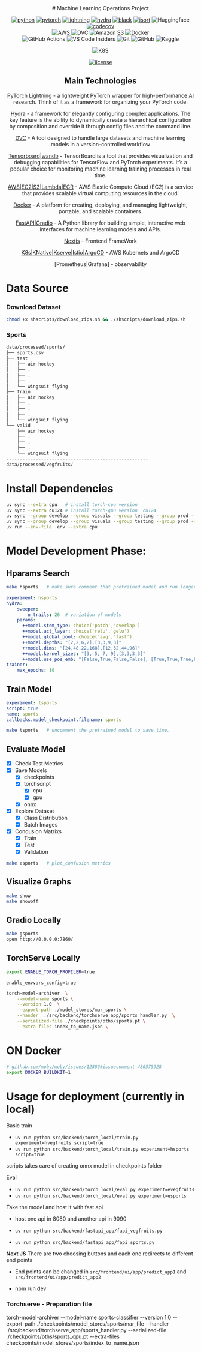 
<div align="center">
# Machine Learning Operations Project

[![python](https://img.shields.io/badge/-Python_3.8_%7C_3.9_%7C_3.10-blue?logo=python&logoColor=white)](https://github.com/pre-commit/pre-commit)
[![pytorch](https://img.shields.io/badge/PyTorch_2.0+-ee4c2c?logo=pytorch&logoColor=white)](https://pytorch.org/get-started/locally/)
[![lightning](https://img.shields.io/badge/-Lightning_2.0+-792ee5?logo=pytorchlightning&logoColor=white)](https://pytorchlightning.ai/)
[![hydra](https://img.shields.io/badge/Config-Hydra_1.3-89b8cd)](https://hydra.cc/)
[![black](https://img.shields.io/badge/Code%20Style-Black-black.svg?labelColor=gray)](https://black.readthedocs.io/en/stable/)
[![isort](https://img.shields.io/badge/%20imports-isort-%231674b1?style=flat&labelColor=ef8336)](https://pycqa.github.io/isort/) 
![Huggingface](https://img.shields.io/badge/-HuggingFace-FDEE21?style=for-the-badge&logo=HuggingFace&logoColor=black)  <br>
[![codecov](https://codecov.io/gh/ashleve/lightning-hydra-template/branch/main/graph/badge.svg)](https://codecov.io/gh/ashleve/lightning-hydra-template)  <br>
![AWS](https://img.shields.io/badge/AWS-%23FF9900.svg?style=for-the-badge&logo=amazon-aws&logoColor=white)
![DVC](https://img.shields.io/badge/DVC-945DD6?style=for-the-badge&logo=dvc&logoColor=white)
![Amazon S3](https://img.shields.io/badge/Amazon%20S3-FF9900?style=for-the-badge&logo=amazons3&logoColor=white)
![Docker](https://img.shields.io/badge/docker-%230db7ed.svg?style=for-the-badge&logo=docker&logoColor=white) <br>
![GitHub Actions](https://img.shields.io/badge/github%20actions-%232671E5.svg?style=for-the-badge&logo=githubactions&logoColor=white)
![VS Code Insiders](https://img.shields.io/badge/VS%20Code%20Insiders-35b393.svg?style=for-the-badge&logo=visual-studio-code&logoColor=white)
![Git](https://img.shields.io/badge/git-%23F05033.svg?style=for-the-badge&logo=git&logoColor=white)
![GitHub](https://img.shields.io/badge/github-%23121011.svg?style=for-the-badge&logo=github&logoColor=white)
![Kaggle](https://img.shields.io/badge/Kaggle-035a7d?style=for-the-badge&logo=kaggle&logoColor=white) <br>

![K8S]() <br>

[![license](https://img.shields.io/badge/License-MIT-green.svg?labelColor=gray)](https://github.com/ashleve/lightning-hydra-template#license)


## Main Technologies

[PyTorch Lightning](https://github.com/PyTorchLightning/pytorch-lightning) - a lightweight PyTorch wrapper for high-performance AI research. Think of it as a framework for organizing your PyTorch code.

[Hydra](https://github.com/facebookresearch/hydra) - a framework for elegantly configuring complex applications. The key feature is the ability to dynamically create a hierarchical configuration by composition and override it through config files and the command line.

[DVC](https://dvc.org/) - A tool designed to handle large datasets and machine learning models in a version-controlled workflow

[Tensorboard|wandb](https://www.tensorflow.org/tensorboard) - TensorBoard is a tool that provides visualization and debugging capabilities for TensorFlow and PyTorch experiments. It’s a popular choice for monitoring machine learning training processes in real time.

[AWS|EC2|S3|Lambda|ECR](https://aws.amazon.com/ec2/) - AWS Elastic Compute Cloud (EC2) is a service that provides scalable virtual computing resources in the cloud.

[Docker](https://www.docker.com/) - A platform for creating, deploying, and managing lightweight, portable, and scalable containers.

[FastAPI|Gradio](https://www.gradio.app/) - A Python library for building simple, interactive web interfaces for machine learning models and APIs.

[Nextjs]() - Frontend FrameWork

[K8s|KNative|Kserve|Istio|ArgoCD]() - AWS Kubernets and ArgoCD 

[Prometheus|Grafana] - observability



</div>



# Data Source
### Download Dataset
```bash
chmod +x shscripts/download_zips.sh && ./shscripts/download_zips.sh
```
### Sports
```bash
data/processed/sports/
├── sports.csv
├── test
│   ├── air hockey
│   ├── .
│   ├── .
│   ├── .
│   └── wingsuit flying
├── train
│   ├── air hockey
│   ├── .
│   ├── .
│   ├── .
│   └── wingsuit flying
└── valid
    ├── air hockey
    ├── .
    ├── .
    ├── .
    └── wingsuit flying
-----------------------------------------------------
data/processed/vegfruits/
```


# Install Dependencies
```bash
uv sync --extra cpu   # install torch-cpu version
uv sync --extra cu124 # install torch-gpu version  cu124
uv sync --group develop --group visuals --group testing --group prod --extra cpu
uv sync --group develop --group visuals --group testing --group prod --extra cu124   # install deps from all
uv run --env-file .env --extra cpu
```

# Model Development Phase:
## Hparams Search

```bash
make hsports   # make sure comment that pretrained model and run longer epoch & max to n_trails
```
```yaml
experiment: hsports
hydra:
    sweeper:
        n_trails: 26  # variation of models
    params:
      ++model.stem_type: choice('patch','overlap')
      ++model.act_layer: choice('relu','gelu')
      ++model.global_pool: choice('avg','fast')
      ++model.depths: "[2,2,6,2],[3,3,9,3]"
      ++model.dims: "[24,48,22,168],[12,32,44,96]"
      ++model.kernel_sizes: "[3, 5, 7, 9],[3,3,3,3]"
      ++model.use_pos_emb: "[False,True,False,False], [True,True,True,False]"
trainer:
    max_epochs: 10
```
## Train Model
```yaml
experiment: tsports
script: true
name: sports
callbacks.model_checkpoint.filename: sports
```

```bash
make tsports   # uncomment the pretrained model to save time.
```
## Evaluate Model
- [X] Check Test Metrics
- [X] Save Models
    - [X] checkpoints
    - [X] torchscript
        - [X] cpu
        - [X] gpu
    - [X] onnx
- [X] Explore Dataset
    - [X] Class Distribution
    - [X] Batch Images
- [X] Condusion Matrixs
    - [X] Train
    - [X] Test
    - [X] Validation
 
```bash
make esports   # plot_confusion metrics
```

## Visualize Graphs
```bash
make show
make showoff
```

## Gradio Locally
```bash
make gsports
open http://0.0.0.0:7860/
```


## TorchServe Locally

```bash
export ENABLE_TORCH_PROFILER=true
```
```properties
enable_envvars_config=true
```


```bash
torch-model-archiver  \
    --model-name sports \
    --version 1.0  \
    --export-path ./model_stores/mar_sports \
    --hander  ./src/backend/torchserve_app/sports_handler.py  \
    --serialized-file ./checkpoints/pths/sports.pt \
    --extra-files index_to_name.json \

```



# ON Docker 

```bash
# github.com/moby/moby/issues/12886#issuecomment-480575928
export DOCKER_BUILDKIT=1
```

# Usage for deployment (currently in local)

Basic train

- `uv run python src/backend/torch_local/train.py experiment=hvegfruits script=true`
- `uv run python src/backend/torch_local/train.py experiment=hsports script=true`

scripts takes care of creating onnx model in checkpoints folder

Eval

- `uv run python src/backend/torch_local/eval.py experiment=evegfruits`
- `uv run python src/backend/torch_local/eval.py experiment=esports`

Take the model and host it with fast api

- host one api in 8080 and another api in 9090

- `uv run python src/backend/fastapi_app/fapi_vegfruits.py` 
- `uv run python src/backend/fastapi_app/fapi_sports.py` 

**Next JS**
There are two choosing buttons and each one redirects to different end points
- End points can be changed in `src/frontend/ui/app/predict_app1` and `src/frontend/ui/app/predict_app2`

- npm run dev

### Torchserve - Preparation file

torch-model-archiver   --model-name sports-classifier     --version 1.0      --export-path ./checkpoints/model_stores/sports/mar_file  --handler  ./src/backend/torchserve_app/sports_handler.py      --serialized-file ./checkpoints/pths/sports_cpu.pt     --extra-files checkpoints/model_stores/sports/index_to_name.json
